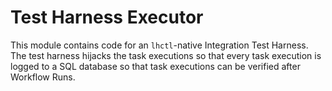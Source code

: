 # Test Harness Executor

This module contains code for an `lhctl`-native Integration Test Harness. The test harness hijacks the task executions so that every task execution is logged to a SQL database so that task executions can be verified after Workflow Runs.